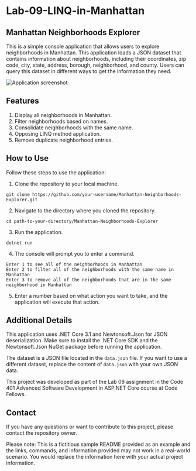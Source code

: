 # Lab-09-LINQ-in-Manhattan

## Manhattan Neighborhoods Explorer

This is a simple console application that allows users to explore neighborhoods in Manhattan. This application loads a JSON dataset that contains information about neighborhoods, including their coordinates, zip code, city, state, address, borough, neighborhood, and county. Users can query this dataset in different ways to get the information they need.

![Application screenshot](url-to-screenshot.png)

## Features

1. Display all neighborhoods in Manhattan.
2. Filter neighborhoods based on names.
3. Consolidate neighborhoods with the same name.
4. Opposing LINQ method application.
5. Remove duplicate neighborhood entries.

## How to Use 

Follow these steps to use the application:

1. Clone the repository to your local machine.

```shell
git clone https://github.com/your-username/Manhattan-Neighborhoods-Explorer.git
```

2. Navigate to the directory where you cloned the repository.

```shell
cd path-to-your-directory/Manhattan-Neighborhoods-Explorer
```

3. Run the application.

```shell
dotnet run
```

4. The console will prompt you to enter a command.

```shell
Enter 1 to see all of the neighborhoods in Manhattan
Enter 2 to filter all of the neighborhoods with the same name in Manhattan
Enter 3 to remove all of the neighborhoods that are in the same neighborhood in Manhattan
```

5. Enter a number based on what action you want to take, and the application will execute that action.

## Additional Details

This application uses .NET Core 3.1 and Newtonsoft.Json for JSON deserialization. Make sure to install the .NET Core SDK and the Newtonsoft.Json NuGet package before running the application.

The dataset is a JSON file located in the `data.json` file. If you want to use a different dataset, replace the content of `data.json` with your own JSON data.

This project was developed as part of the Lab 09 assignment in the Code 401 Advanced Software Development in ASP.NET Core course at Code Fellows.

## Contact 

If you have any questions or want to contribute to this project, please contact the repository owner.

Please note: This is a fictitious sample README provided as an example and the links, commands, and information provided may not work in a real-world scenario. You would replace the information here with your actual project information.